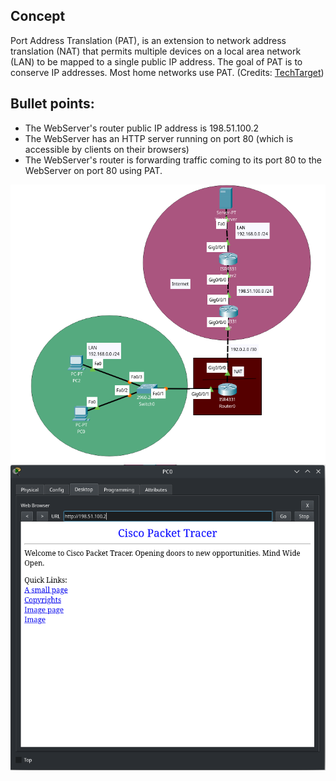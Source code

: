 ## Concept
Port Address Translation (PAT), is an extension to network address translation (NAT) that permits multiple devices on a local area network (LAN) to be mapped to a single public IP address. The goal of PAT is to conserve IP addresses. Most home networks use PAT. (Credits: [TechTarget](https://www.techtarget.com/searchnetworking/definition/Port-Address-Translation-PAT#:~:text=Port%20Address%20Translation%20(PAT)%2C,Most%20home%20networks%20use%20PAT.))

## Bullet points:
- The WebServer's router public IP address is 198.51.100.2
- The WebServer has an HTTP server running on port 80 (which is accessible by clients on their browsers)
- The WebServer's router is forwarding traffic coming to its port 80 to the WebServer on port 80 using PAT.

![PAT project on Cisco Packet Tracer](pat.png)
![WebServer's HTTP Web page](web-server-http-server.png)
